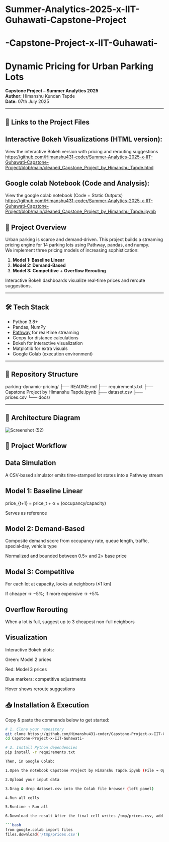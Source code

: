 # Summer-Analytics-2025-x-IIT-Guhawati-Capstone-Project

# -Capstone-Project-x-IIT-Guhawati-         

# Dynamic Pricing for Urban Parking Lots

**Capstone Project – Summer Analytics 2025**  
**Author:** Himanshu Kundan Tapde  
**Date:** 07th July 2025  

---


## 🔗 Links to the Project Files

## Interactive Bokeh Visualizations (HTML version):
View the interactive Bokeh version with pricing and rerouting suggestions
https://github.com/Himanshu431-coder/Summer-Analytics-2025-x-IIT-Guhawati-Capstone-Project/blob/main/cleaned_Capstone_Project_by_Himanshu_Tapde.html


## Google colab Notebook (Code and Analysis):
View the google colab notebook (Code + Static Outputs)
https://github.com/Himanshu431-coder/Summer-Analytics-2025-x-IIT-Guhawati-Capstone-Project/blob/main/cleaned_Capstone_Project_by_Himanshu_Tapde.ipynb



## 🚀 Project Overview
Urban parking is scarce and demand‐driven. This project builds a streaming pricing engine for 14 parking lots using Pathway, pandas, and numpy.  
We implement three pricing models of increasing sophistication:
1. **Model 1: Baseline Linear**  
2. **Model 2: Demand‐Based**  
3. **Model 3: Competitive** + **Overflow Rerouting**  

Interactive Bokeh dashboards visualize real‐time prices and reroute suggestions.

---

## 🛠️ Tech Stack
- Python 3.8+  
- Pandas, NumPy  
- [Pathway](https://pathway.com/) for real‐time streaming  
- Geopy for distance calculations  
- Bokeh for interactive visualization
- Matplotlib for extra visuals  
- Google Colab (execution environment)

---

## 📁 Repository Structure
parking-dynamic-pricing/
├── README.md
├── requirements.txt
├── Capstone Project by Himanshu Tapde.ipynb
├── dataset.csv
├── prices.csv
└── docs/
  
---

## 📐 Architecture Diagram

![Screenshot (52)](https://github.com/user-attachments/assets/36827c91-407e-4519-82cb-ac9442edfa1e)


## 🔧 Project Workflow

## Data Simulation

A CSV‐based simulator emits time‐stamped lot states into a Pathway stream

## Model 1: Baseline Linear

price_{t+1} = price_t + α × (occupancy/capacity)

Serves as reference

## Model 2: Demand‐Based

Composite demand score from occupancy rate, queue length, traffic, special‐day, vehicle type

Normalized and bounded between 0.5× and 2× base price

## Model 3: Competitive

For each lot at capacity, looks at neighbors (≤1 km)

If cheaper → −5%; if more expensive → +5%

## Overflow Rerouting

When a lot is full, suggest up to 3 cheapest non-full neighbors

## Visualization

Interactive Bokeh plots:

Green: Model 2 prices

Red: Model 3 prices

Blue markers: competitive adjustments

Hover shows reroute suggestions


## 📥 Installation & Execution

Copy & paste the commands below to get started:

```bash
# 1. Clone your repository
git clone https://github.com/Himanshu431-coder/Capstone-Project-x-IIT-Guhawati-.git
cd Capstone-Project-x-IIT-Guhawati-

# 2. Install Python dependencies
pip install -r requirements.txt

Then, in Google Colab:

1.Open the notebook Capstone Project by Himanshu Tapde.ipynb (File → Open notebook → GitHub → paste your repo URL)

2.Upload your input data

3.Drag & drop dataset.csv into the Colab file browser (left panel)

4.Run all cells

5.Runtime → Run all

6.Download the result After the final cell writes /tmp/prices.csv, add & run:

```bash
from google.colab import files
files.download('/tmp/prices.csv')

